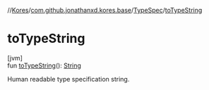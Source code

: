 //[Kores](../../../index.md)/[com.github.jonathanxd.kores.base](../index.md)/[TypeSpec](index.md)/[toTypeString](to-type-string.md)

# toTypeString

[jvm]\
fun [toTypeString](to-type-string.md)(): [String](https://kotlinlang.org/api/latest/jvm/stdlib/kotlin/-string/index.html)

Human readable type specification string.
